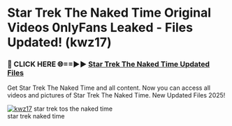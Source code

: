 # Star Trek The Naked Time Original Videos 0nlyFans Leaked - Files Updated! (kwz17)

<h3>🔴 CLICK HERE 🌐==►► <a href="https://tinyurl.com/up5wt9bj" rel="nofollow">Star Trek The Naked Time Updated Files</a></h3>

Get Star Trek The Naked Time and all content. Now you can access all videos and pictures of Star Trek The Naked Time. New Updated Files 2025!

[![kwz17](https://i.imgur.com/ABiUzMV.gif)](https://tinyurl.com/up5wt9bj)
star trek tos the naked time<br>
star trek naked time